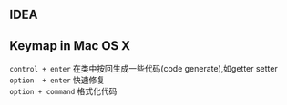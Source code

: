 IDEA
---


Keymap in Mac OS X
---

`control + enter` 在类中按回生成一些代码(code generate),如getter setter  
`option  + enter` 快速修复  
`option + command` 格式化代码  